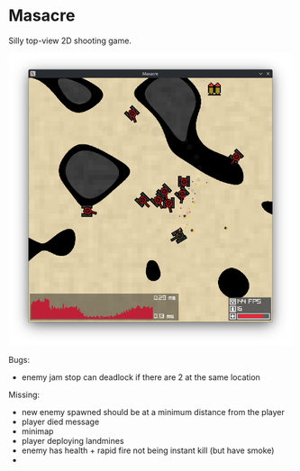 # Masacre

Silly top-view 2D shooting game.

![Screenshot](./misc/screenshot.png)

Bugs:

- enemy jam stop can deadlock if there are 2 at the same location

Missing:

- new enemy spawned should be at a minimum distance from the player
- player died message
- minimap
- player deploying landmines
- enemy has health + rapid fire not being instant kill (but have smoke)
- 
